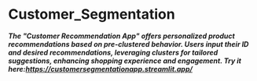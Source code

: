 # Customer_Segmentation
***The "Customer Recommendation App" offers personalized product recommendations based on pre-clustered behavior. Users input their ID and desired recommendations, leveraging clusters for tailored suggestions, enhancing shopping experience and engagement. Try it here:https://customersegmentationapp.streamlit.app/***
